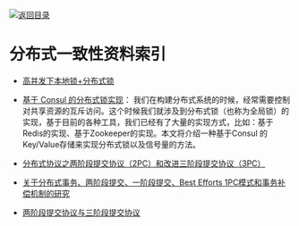 [![返回目录](https://parg.co/UGo)](https://parg.co/b4z) 
 
 


 


 


 



# 分布式一致性资料索引



- [高并发下本地锁+分布式锁](https://adamswanglin.github.io/wllock/) 

- [基于 Consul 的分布式锁实现](http://blog.didispace.com/spring-cloud-consul-lock-and-semphore/)： 我们在构建分布式系统的时候，经常需要控制对共享资源的互斥访问。这个时候我们就涉及到分布式锁（也称为全局锁）的实现，基于目前的各种工具，我们已经有了大量的实现方式，比如：基于Redis的实现、基于Zookeeper的实现。本文将介绍一种基于Consul 的Key/Value存储来实现分布式锁以及信号量的方法。

- [分布式协议之两阶段提交协议（2PC）和改进三阶段提交协议（3PC）](http://www.mamicode.com/info-detail-890945.html) 

- [关于分布式事务、两阶段提交、一阶段提交、Best Efforts 1PC模式和事务补偿机制的研究](http://blog.csdn.net/bluishglc/article/details/7612811) 

- [两阶段提交协议与三阶段提交协议](http://www.tuicool.com/articles/mARV3u)
